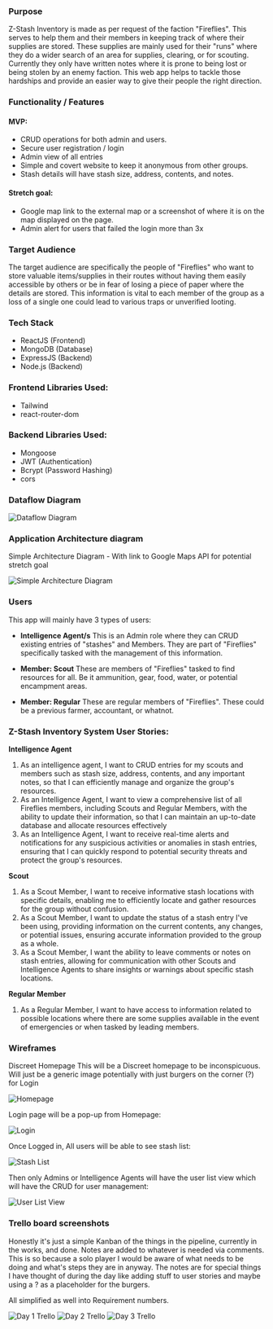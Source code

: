 

### Purpose
Z-Stash Inventory is made as per request of the faction "Fireflies". This serves to help them and their members in keeping track of where their supplies are stored. These supplies are mainly used for their "runs" where they do a wider search of an area for supplies, clearing, or for scouting. Currently they only have written notes where it is prone to being lost or being stolen by an enemy faction. This web app helps to tackle those hardships and provide an easier way to give their people the right direction.

### Functionality / Features

#### MVP:
- CRUD operations for both admin and users.
- Secure user registration / login
- Admin view of all entries
- Simple and covert website to keep it anonymous from other groups.
- Stash details will have stash size, address, contents, and notes.

#### Stretch goal:
- Google map link to the external map or a screenshot of where it is on the map displayed on the page.
- Admin alert for users that failed the login more than 3x

### Target Audience
The target audience are specifically the people of "Fireflies" who want to store valuable items/supplies in their routes without having them easily accessible by others or be in fear of losing a piece of paper where the details are stored. This information is vital to each member of the group as a loss of a single one could lead to various traps or unverified looting.

### Tech Stack
- ReactJS (Frontend)
- MongoDB (Database)
- ExpressJS (Backend)
- Node.js (Backend)


### Frontend Libraries Used:
- Tailwind
- react-router-dom

### Backend Libraries Used:
- Mongoose
- JWT (Authentication)
- Bcrypt (Password Hashing)
- cors


### Dataflow Diagram

![Dataflow Diagram](/docs/AAD%20-%20Z%20Stash%20Inventory%20System.jpeg "AAD")



### Application Architecture diagram

Simple Architecture Diagram - With link to Google Maps API for potential stretch goal

![Simple Architecture Diagram](/docs/Z-Stash%20DFD.jpg "AAD")



### Users
This app will mainly have 3 types of users:

- **Intelligence Agent/s**
This is an Admin role where they can CRUD existing entries of "stashes" and Members.  They are part of "Fireflies" specifically tasked with the management of this information.

- **Member: Scout**
These are members of "Fireflies" tasked to find resources for all. Be it ammunition, gear, food, water, or potential encampment areas.

- **Member: Regular**
These are regular members of "Fireflies". These could be a previous farmer, accountant, or whatnot.


### **Z-Stash Inventory System User Stories:**

**Intelligence Agent**
1. As an intelligence agent, I want to CRUD entries for my scouts and members such as stash size, address, contents, and any important notes, so that I can efficiently manage and organize the group's resources.
2. As an Intelligence Agent, I want to view a comprehensive list of all Fireflies members, including Scouts and Regular Members, with the ability to update their information, so that I can maintain an up-to-date database and allocate resources effectively
3. As an Intelligence Agent, I want to receive real-time alerts and notifications for any suspicious activities or anomalies in stash entries, ensuring that I can quickly respond to potential security threats and protect the group's resources.

**Scout**
1. As a Scout Member, I want to receive informative stash locations with specific details, enabling me to efficiently locate and gather resources for the group without confusion.
2. As a Scout Member, I want to update the status of a stash entry I've been using, providing information on the current contents, any changes, or potential issues, ensuring accurate information provided to the group as a whole.
3. As a Scout Member, I want the ability to leave comments or notes on stash entries, allowing for communication with other Scouts and Intelligence Agents to share insights or warnings about specific stash locations.

**Regular Member**
1. As a Regular Member, I want to have access to information related to possible locations where there are some supplies available in the event of emergencies or when tasked by leading members.


### Wireframes

Discreet Homepage
This will be a Discreet homepage to be inconspicuous. Will just be a generic image potentially with just burgers on the corner (?) for Login

![Homepage](/docs/Homepage.jpg "Homepage wireframe")


Login page will be a pop-up from Homepage:

![Login](/docs/Login.jpg "Login wireframe")

Once Logged in, All users will be able to see stash list:

![Stash List](/docs/Stash%20View.jpg "Stash List View")

Then only Admins or Intelligence Agents will have the user list view which will have the CRUD for user management:

![User List View](/docs/Admin%20base.jpg "User List View")

### Trello board screenshots

Honestly it's just a simple Kanban of the things in the pipeline, currently in the works, and done. Notes are added to whatever is needed via comments. This is so because a solo player I would be aware of what needs to be doing and what's steps they are in anyway. The notes are for special things I have thought of during the day like adding stuff to user stories and maybe using a ? as a placeholder for the burgers.

All simplified as well into Requirement numbers.

![Day 1 Trello](/docs/Day%201%20-%20Trello.JPG "First day/phase of the project")
![Day 2 Trello](/docs/Day%202%20-%20Trello.JPG "Second day/phase of the project")
![Day 3 Trello](/docs/Day%203%20-%20Trello.JPG "Third day/phase of the project")







